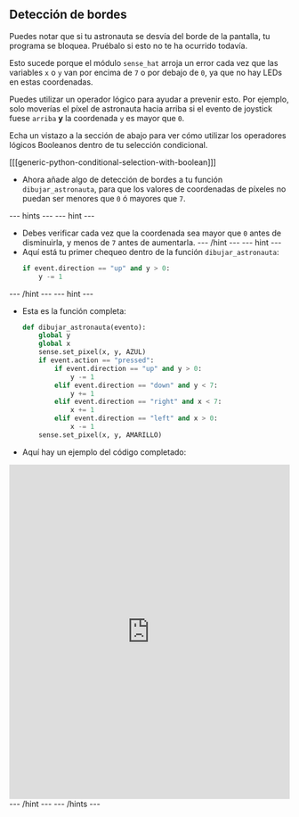 ## Detección de bordes

Puedes notar que si tu astronauta se desvía del borde de la pantalla, tu programa se bloquea. Pruébalo si esto no te ha ocurrido todavía.

Esto sucede porque el módulo `sense_hat` arroja un error cada vez que las variables `x` o `y` van por encima de `7` o por debajo de `0`, ya que no hay LEDs en estas coordenadas.

Puedes utilizar un operador lógico para ayudar a prevenir esto. Por ejemplo, solo moverías el píxel de astronauta hacia arriba si el evento de joystick fuese `arriba` **y** la coordenada `y` es mayor que `0`.

Echa un vistazo a la sección de abajo para ver cómo utilizar los operadores lógicos Booleanos dentro de tu selección condicional.

[[[generic-python-conditional-selection-with-boolean]]]

- Ahora añade algo de detección de bordes a tu función `dibujar_astronauta`, para que los valores de coordenadas de píxeles no puedan ser menores que `0` ó mayores que `7`.

--- hints ---
 --- hint ---
- Debes verificar cada vez que la coordenada sea mayor que `0` antes de disminuirla, y menos de `7` antes de aumentarla.
--- /hint ---
 --- hint ---
- Aquí está tu primer chequeo dentro de la función `dibujar_astronauta`:
  ```python
  if event.direction == "up" and y > 0:
      y -= 1
  ```
--- /hint --- --- hint ---
- Esta es la función completa:
    ```python
    def dibujar_astronauta(evento):
        global y
        global x
        sense.set_pixel(x, y, AZUL)
        if event.action == "pressed":
            if event.direction == "up" and y > 0:
                y -= 1
            elif event.direction == "down" and y < 7:
                y += 1
            elif event.direction == "right" and x < 7:
                x += 1
            elif event.direction == "left" and x > 0:
                x -= 1
        sense.set_pixel(x, y, AMARILLO)   
    ```
- Aquí hay un ejemplo del código completado: 
<iframe src="https://trinket.io/embed/python/32dc06f444" width="100%" height="600" frameborder="0" marginwidth="0" marginheight="0" allowfullscreen mark="crwd-mark"></iframe>
--- /hint ---
--- /hints ---